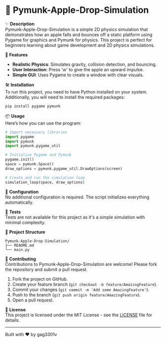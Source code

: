 # 🍎 Pymunk-Apple-Drop-Simulation

✨ **Description**  
Pymunk-Apple-Drop-Simulation is a simple 2D physics simulation that demonstrates how an apple falls and bounces off a static platform using Pygame for graphics and Pymunk for physics. This project is perfect for beginners learning about game development and 2D physics simulations.

🚀 **Features**
- **Realistic Physics**: Simulates gravity, collision detection, and bouncing.
- **User Interaction**: Press 'w' to give the apple an upward impulse.
- **Simple GUI**: Uses Pygame to create a window with clear visuals.

🛠️ **Installation**  
To run this project, you need to have Python installed on your system. Additionally, you will need to install the required packages:

```bash
pip install pygame pymunk
```

📦 **Usage**  
Here’s how you can use the program:

```python
# Import necessary libraries
import pygame
import pymunk
import pymunk.pygame_util

# Initialize Pygame and Pymunk
pygame.init()
space = pymunk.Space()
draw_options = pymunk.pygame_util.DrawOptions(screen)

# Create and run the simulation loop
simulation_loop(space, draw_options)
```

🔧 **Configuration**  
No additional configuration is required. The script initializes everything automatically.

🧪 **Tests**  
Tests are not available for this project as it's a simple simulation with minimal complexity.

📁 **Project Structure**

```plaintext
Pymunk-Apple-Drop-Simulation/
├── README.md
└── main.py
```

🙌 **Contributing**  
Contributions to Pymunk-Apple-Drop-Simulation are welcome! Please fork the repository and submit a pull request.

1. Fork the project on GitHub.
2. Create your feature branch (`git checkout -b feature/AmazingFeature`).
3. Commit your changes (`git commit -m 'Add some AmazingFeature'`).
4. Push to the branch (`git push origin feature/AmazingFeature`).
5. Open a pull request.

📄 **License**  
This project is licensed under the MIT License - see the [LICENSE](LICENSE) file for details.

---

Built with ❤️ by gag3301v